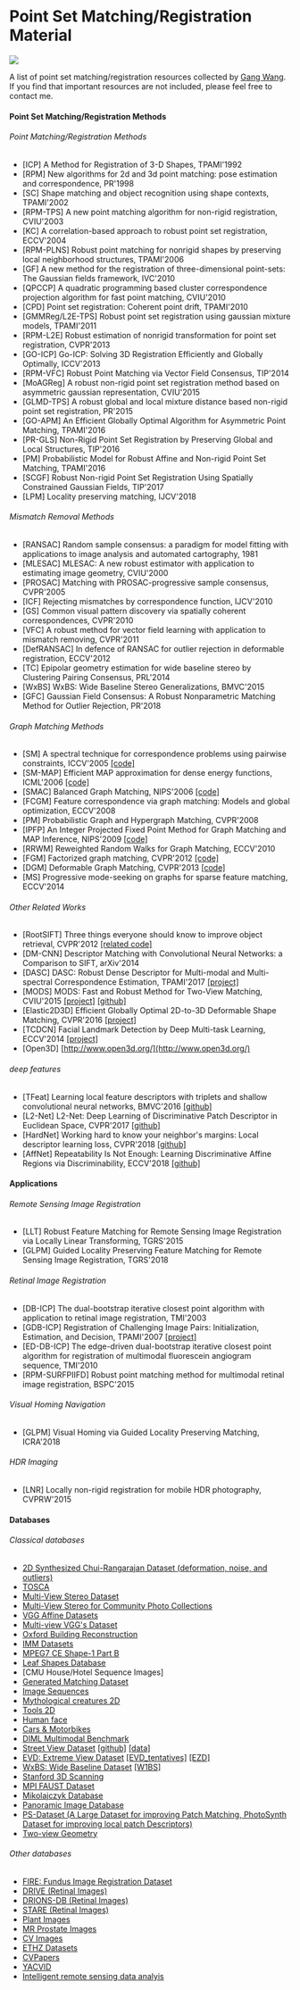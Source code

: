 # Point Set Matching/Registration Material

![](https://img.shields.io/github/license/mashape/apistatus.svg)

A list of point set matching/registration resources collected by [Gang Wang](https://sites.google.com/site/2013gwang/). If you find that important resources are not included, please feel free to contact me.

#### Point Set Matching/Registration Methods

###### Point Matching/Registration Methods

- [ICP] A Method for Registration of 3-D Shapes, TPAMI'1992
- [RPM] New algorithms for 2d and 3d point matching: pose estimation and correspondence, PR'1998
- [SC] Shape matching and object recognition using shape contexts, TPAMI'2002
- [RPM-TPS] A new point matching algorithm for non-rigid registration, CVIU'2003
- [KC] A correlation-based approach to robust point set registration, ECCV'2004
- [RPM-PLNS] Robust point matching for nonrigid shapes by preserving local neighborhood structures, TPAMI'2006
- [GF] A new method for the registration of three-dimensional point-sets: The Gaussian fields framework, IVC'2010
- [QPCCP] A quadratic programming based cluster correspondence projection algorithm for fast point matching, CVIU'2010
- [CPD] Point set registration: Coherent point drift, TPAMI'2010
- [GMMReg/L2E-TPS] Robust point set registration using gaussian mixture models, TPAMI'2011
- [RPM-L2E] Robust estimation of nonrigid transformation for point set registration, CVPR'2013
- [GO-ICP] Go-ICP: Solving 3D Registration Efficiently and Globally Optimally, ICCV'2013
- [RPM-VFC] Robust Point Matching via Vector Field Consensus, TIP'2014
- [MoAGReg] A robust non-rigid point set registration method based on asymmetric gaussian representation, CVIU'2015
- [GLMD-TPS] A robust global and local mixture distance based non-rigid point set registration, PR'2015
- [GO-APM] An Efficient Globally Optimal Algorithm for Asymmetric Point Matching, TPAMI'2016
- [PR-GLS] Non-Rigid Point Set Registration by Preserving Global and Local Structures, TIP'2016
- [PM] Probabilistic Model for Robust Affine and Non-rigid Point Set Matching, TPAMI'2016
- [SCGF] Robust Non-rigid Point Set Registration Using Spatially Constrained Gaussian Fields, TIP'2017
- [LPM] Locality preserving matching, IJCV'2018

###### Mismatch Removal Methods

- [RANSAC] Random sample consensus: a paradigm for model fitting with applications to image analysis and automated cartography, 1981
- [MLESAC] MLESAC: A new robust estimator with application to estimating image geometry, CVIU'2000
- [PROSAC] Matching with PROSAC-progressive sample consensus, CVPR'2005
- [ICF] Rejecting mismatches by correspondence function, IJCV'2010
- [GS] Common visual pattern discovery via spatially coherent correspondences, CVPR'2010
- [VFC] A robust method for vector field learning with application to mismatch removing, CVPR'2011
- [DefRANSAC] In defence of RANSAC for outlier rejection in deformable registration, ECCV'2012 
- [TC] Epipolar geometry estimation for wide baseline stereo by Clustering Pairing Consensus, PRL'2014
- [WxBS] WxBS: Wide Baseline Stereo Generalizations, BMVC'2015
- [GFC] Gaussian Field Consensus: A Robust Nonparametric Matching Method for Outlier Rejection, PR'2018

###### Graph Matching Methods

- [SM] A spectral technique for correspondence problems using pairwise constraints, ICCV'2005 [[code]](https://sites.google.com/site/graphmatchingmethods/Code_including_Spectral_Matching.zip?attredirects=0)
- [SM-MAP] Efficient MAP approximation for dense energy functions, ICML'2006 [[code]](https://sites.google.com/site/graphmatchingmethods/Code_including_IPFP_and_L2QP_for_MAP_Inference.zip?attredirects=0)
- [SMAC] Balanced Graph Matching, NIPS'2006 [[code]](http://www.timotheecour.com/software/graph_matching/graph_matching.html)
- [FCGM] Feature correspondence via graph matching: Models and global optimization, ECCV'2008
- [PM] Probabilistic Graph and Hypergraph Matching, CVPR'2008
- [IPFP] An Integer Projected Fixed Point Method for Graph Matching and MAP Inference, NIPS'2009 [[code]](https://sites.google.com/site/graphmatchingmethods/Code_including_IPFP.zip?attredirects=0)
- [RRWM] Reweighted Random Walks for Graph Matching, ECCV'2010
- [FGM] Factorized graph matching, CVPR'2012 [[code]](http://www.f-zhou.com/gm_code.html)
- [DGM] Deformable Graph Matching, CVPR'2013 [[code]](https://github.com/zhfe99/fgm)
- [MS] Progressive mode-seeking on graphs for sparse feature matching, ECCV'2014

###### Other Related Works

- [RootSIFT] Three things everyone should know to improve object retrieval, CVPR'2012 [[related code]](https://www.pyimagesearch.com/2015/04/13/implementing-rootsift-in-python-and-opencv/#)
- [DM-CNN] Descriptor Matching with Convolutional Neural Networks: a Comparison to SIFT, arXiv'2014
- [DASC] DASC: Robust Dense Descriptor for Multi-modal and Multi-spectral Correspondence Estimation, TPAMI'2017 [[project]](http://diml.yonsei.ac.kr/~srkim/DASC/)
- [MODS] MODS: Fast and Robust Method for Two-View Matching, CVIU'2015 [[project]](http://cmp.felk.cvut.cz/wbs/) [[github]](https://github.com/ducha-aiki/mods)
- [Elastic2D3D] Efficient Globally Optimal 2D-to-3D Deformable Shape Matching, CVPR'2016 [[project]](https://vision.in.tum.de/~laehner/Elastic2D3D/)
- [TCDCN] Facial Landmark Detection by Deep Multi-task Learning, ECCV'2014 [[project]](http://mmlab.ie.cuhk.edu.hk/projects/TCDCN.html)
- [Open3D] [http://www.open3d.org/](http://www.open3d.org/)

###### deep features
- [TFeat] Learning local feature descriptors with triplets and shallow convolutional neural networks, BMVC'2016 [[github]](https://github.com/vbalnt/tfeat)
- [L2-Net] L2-Net: Deep Learning of Discriminative Patch Descriptor in Euclidean Space, CVPR'2017 [[github]](https://github.com/yuruntian/L2-Net)
- [HardNet] Working hard to know your neighbor's margins: Local descriptor learning loss, CVPR'2018 [[github]](https://github.com/DagnyT/hardnet/tree/master)
- [AffNet] Repeatability Is Not Enough: Learning Discriminative Affine Regions via Discriminability, ECCV'2018 [[github]](https://github.com/ducha-aiki/affnet)


#### Applications

###### Remote Sensing Image Registration
- [LLT] Robust Feature Matching for Remote Sensing Image Registration via Locally Linear Transforming, TGRS'2015
- [GLPM] Guided Locality Preserving Feature Matching for Remote Sensing Image Registration, TGRS'2018

###### Retinal Image Registration
- [DB-ICP] The dual-bootstrap iterative closest point algorithm with application to retinal image registration, TMI'2003
- [GDB-ICP] Registration of Challenging Image Pairs: Initialization, Estimation, and Decision, TPAMI'2007 [[project]](http://www.vision.cs.rpi.edu/gdbicp/)
- [ED-DB-ICP] The edge-driven dual-bootstrap iterative closest point algorithm for registration of multimodal fluorescein angiogram sequence, TMI'2010
- [RPM-SURFPIIFD] Robust point matching method for multimodal retinal image registration, BSPC'2015

###### Visual Homing Navigation
- [GLPM] Visual Homing via Guided Locality Preserving Matching, ICRA'2018

###### HDR Imaging
- [LNR] Locally non-rigid registration for mobile HDR photography, CVPRW'2015

#### Databases

###### Classical databases

- [2D Synthesized Chui-Rangarajan Dataset (deformation, noise, and outliers)](https://www.cise.ufl.edu/~anand/students/chui/research.html)
- [TOSCA](http://tosca.cs.technion.ac.il/book/resources_data.html)
- [Multi-View Stereo Dataset](http://vision.middlebury.edu/mview/data/)
- [Multi-View Stereo for Community Photo Collections](http://grail.cs.washington.edu/projects/mvscpc/)
- [VGG Affine Datasets](http://www.robots.ox.ac.uk/~vgg/data/data-aff.html)
- [Multi-view VGG's Dataset](http://www.robots.ox.ac.uk/~vgg/data1.html)
- [Oxford Building Reconstruction](http://www.robots.ox.ac.uk/~vgg/data2.html)
- [IMM Datasets](http://www.imm.dtu.dk/~aam/datasets/datasets.html)
- [MPEG7 CE Shape-1 Part B](http://www.imageprocessingplace.com/downloads_V3/root_downloads/image_databases/MPEG7_CE-Shape-1_Part_B.zip)
- [Leaf Shapes Database](http://www.imageprocessingplace.com/downloads_V3/root_downloads/image_databases/leaf%20shape%20database/leaf_shapes_downloads.htm)
- [CMU House/Hotel Sequence Images]
- [Generated Matching Dataset](https://lmb.informatik.uni-freiburg.de/resources/datasets/genmatch.en.html)
- [Image Sequences](https://lmb.informatik.uni-freiburg.de/resources/datasets/sequences.en.html) 
- [Mythological creatures 2D](http://tosca.cs.technion.ac.il/book/resources_data.html)
- [Tools 2D](http://tosca.cs.technion.ac.il/book/resources_data.html)
- [Human face](http://tosca.cs.technion.ac.il/book/resources_data.html)
- [Cars & Motorbikes](https://drive.google.com/drive/folders/0B7CshFGxfi_5RVoyYzFyMUhuZnM)
- [DIML Multimodal Benchmark](http://diml.yonsei.ac.kr/~srkim/DASC/DIMLmultimodal/)
- [Street View Dataset](http://3drepresentation.stanford.edu/) [[github]](https://github.com/amir32002/3D_Street_View) [[data]](https://console.cloud.google.com/storage/browser/streetview_image_pose_3d)
- [EVD: Extreme View Dataset](http://cmp.felk.cvut.cz/wbs/datasets/EVD.zip) [[EVD_tentatives]](http://cmp.felk.cvut.cz/wbs/datasets/EVD_tentatives.zip) [[EZD]](http://cmp.felk.cvut.cz/wbs/datasets/ExtremeZoomDataset.zip)
- [WxBS: Wide Baseline Dataset](http://cmp.felk.cvut.cz/wbs/datasets/WxBS-dataset.zip) [[W1BS]](http://cmp.felk.cvut.cz/wbs/datasets/W1BS.tar.gz)
- [Stanford 3D Scanning](http://graphics.stanford.edu/data/3Dscanrep/)
- [MPI FAUST Dataset](http://faust.is.tue.mpg.de/)
- [Mikolajczyk Database](http://lear.inrialpes.fr/people/mikolajczyk/Database/index.html)
- [Panoramic Image Database](http://www.ti.uni-bielefeld.de/html/research/avardy/index.html)
- [PS-Dataset (A Large Dataset for improving Patch Matching, PhotoSynth Dataset for improving local patch Descriptors)](https://github.com/rmitra/PS-Dataset)
- [Two-view Geometry](http://cmp.felk.cvut.cz/data/geometry2view/index.xhtml)

###### Other databases

- [FIRE: Fundus Image Registration Dataset](https://www.ics.forth.gr/cvrl/fire/)
- [DRIVE (Retinal Images)](http://www.isi.uu.nl/Research/Databases/DRIVE/)
- [DRIONS-DB (Retinal Images)](http://www.ia.uned.es/~ejcarmona/DRIONS-DB.html)
- [STARE (Retinal Images)](http://cecas.clemson.edu/~ahoover/stare/)
- [Plant Images](https://www.plant-phenotyping.org/datasets-download)
- [MR Prostate Images](https://bigr-xnat.erasmusmc.nl/)
- [CV Images](http://www.cs.cmu.edu/afs/cs/project/cil/www/v-images.html)
- [ETHZ Datasets](http://www.vision.ee.ethz.ch/en/datasets/)
- [CVPapers](http://www.cvpapers.com/datasets.html)
- [YACVID](https://riemenschneider.hayko.at/vision/dataset)
- [Intelligent remote sensing data analyis](http://mplab.sztaki.hu/remotesensing/index.html)
